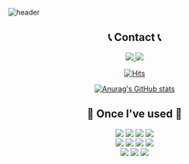 ![header](https://capsule-render.vercel.app/api?type=venom&height=300&section=header&text=안녕하세요.이하현입니다!&color=random&fontsize=80)

<div align="center">
    
## 📞 Contact 📞
<div>
    <a href="https://www.instagram.com/ha__hyeon_/">
        <img src="https://img.shields.io/badge/Instagram-004088?style=for-the-badge&logo=Instagram&logoColor=white"> 
    </a>
    <a href="mailto:hahyeonD819@gmail.com">
        <img src="https://img.shields.io/badge/Gmail-FF0000?style=for-the-badge&logo=Gmail&logoColor=white"> 
    </a>
</div>
    
[![Hits](https://hits.seeyoufarm.com/api/count/incr/badge.svg?url=https%3A%2F%2Fgithub.com%2FHAHYEONLEE&count_bg=%23C27EB6&title_bg=%23DAD8D8&icon=github.svg&icon_color=%23000000&title=GITHUB&edge_flat=false)](https://hits.seeyoufarm.com)

[![Anurag's GitHub stats](https://github-readme-stats.vercel.app/api?username=HAHYEONLEE)](https://github.com/anuraghazra/github-readme-stats)
   



## 🔨 Once I've used 🔨
<div>
    <img src="https://img.shields.io/badge/Java-007396?style=for-the-badge&logo=Java&logoColor=white"> 
    <img src="https://img.shields.io/badge/Spring Boot-6DB33F?style=for-the-badge&logo=spring boot&logoColor=white"> 
    <!--<img src="https://img.shields.io/badge/Gradle-02303A?style=for-the-badge&logo=gradle&logoColor=white"> -->
    <img src="https://img.shields.io/badge/oracle-F80000?style=for-the-badge&logo=oracle&logoColor=white"> 
    <img src="https://img.shields.io/badge/mysql-4479A1?style=for-the-badge&logo=mysql&logoColor=white"> 
    <br>
    <img src="https://img.shields.io/badge/apache tomcat-F8DC75?style=for-the-badge&logo=apachetomcat&logoColor=black">
    <img src="https://img.shields.io/badge/Amazon AWS-232F3E?style=for-the-badge&logo=amazon aws&logoColor=white"> 
    <img src="https://img.shields.io/badge/Amazon EC2-FF9900?style=for-the-badge&logo=amazon ec2&logoColor=white"> 
    <img src="https://img.shields.io/badge/Amazon RDS-527FFF?style=for-the-badge&logo=amazon rds&logoColor=white">
    <br>
    <img src="https://img.shields.io/badge/html5-E34F26?style=for-the-badge&logo=html5&logoColor=white"> 
    <img src="https://img.shields.io/badge/css-1572B6?style=for-the-badge&logo=css3&logoColor=white"> 
    <img src="https://img.shields.io/badge/javascript-F7DF1E?style=for-the-badge&logo=javascript&logoColor=black"> 
    <br>
</div><br>
</div>



